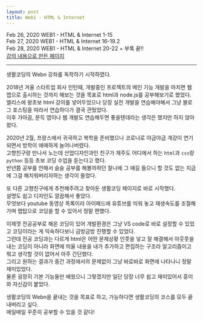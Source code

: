 ```yaml
---
layout: post
title: Web1 - HTML & Internet
---
```


Feb 26, 2020    WEB1 - HTML & Internet 1-15  
Feb 27, 2020    WEB1 - HTML & Internet 16-19.2  
Feb 28, 2020    WEB1 - HTML & Internet 20-22 + 부록 끝!!  
[강의 내용으로 만든 페이지](https://eunzihong.github.io/Webtest/HONG.html)

----

생활코딩의 Webn 강좌를 독학하기 시작하였다.  

2018년 겨울 스타트업 회사 인턴때, 개발중인 프로젝트의 메인 기능 개발을 마치면 웹앱으로 출시하는 것까지 해보는 것을 목표로 html과 node.js를 공부해보기로 했었다.  
엘리스에 왕초보 html 강의를 넣어두었으나 당장 실전 개발을 연습해야해서 그냥 블로그 포스팅을 따라서 연습하다가 결국 관뒀었다.  
이후 가아끔, 문득 앱이나 웹 개발도 연습해두면 좋을텐데라는 생각은 했지만 하지 않아왔다.  


2020년 2월, 프랑스에서 귀국하고 복학을 준비했으나 코로나로 야금야금 개강이 연기되면서 방학이 애매하게 늘어나버렸다.  
고향친구랑 만나서 노는데 산업디자인과인 친구가 제주도 어디에서 하는 `html`과 `css`랑 `python` 등등 초보 코딩 수업을 듣는다고 했다.  
반년쯤 공부를 안해서 슬슬 공부를 해볼까하던 찰나에 그 얘길 들으니 할 것도 없는 지금에 그걸 해치워버리자하는 생각이 들었다.  


또 다른 고향친구에게 추천해주려고 찾아둔 생활코딩 페이지로 바로 시작했다.  
설명도 쉽고 디자인도 깔끔해서 좋았다.  
무엇보다 youtube 동영상 목록이라 아이패드에 유튜브를 띄워 놓고 재생속도를 조절해가며 랩탑으로 코딩을 할 수 있어서 정말 편했다.  


이제껏 전공공부로 해온 코딩이 있어 개발환경은 그냥 VS code로 바로 설정할 수 있었고 코딩이라는 게 익숙하다보니 금방금방 진행할 수 있었다.  
그런데 전공 코딩과는 다르게 html은 어떤 문제상황 인풋을 넣고 잘 해결해서 아웃풋을 내는 코딩이 아니라 화면에 띄울 내용을 내가 추가하고 편집하는 구조라 알고리즘이고 뭐고 생각할 것이 없어서 아주 간단했다.  
그리고 원하는 결과가 중간 과정에서의 문제없이 그냥 바로바로 화면에 나타나니 정말 재미있었다.  
물론 굉장히 기본 기능들만 배웠으니 그렇겠지만 일단 당장 너무 쉽고 재미있어서 흥미와 자신감이 붙었다.  


생활코딩의 Webn을 끝내는 것을 목표로 하고, 가능하다면 생활코딩의 코스를 모두 끝내버리고 싶다.  
매일매일 꾸준히 공부할 수 있을 것 같다!  

